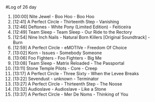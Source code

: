 #Log of 26 day

1. [00:00] Nite Jewel - Boo Hoo - Boo Hoo
1. [12:41] A Perfect Circle - Thirteenth Step - Vanishing
1. [12:46] Deftones - White Pony (Limited Edition) - Feiticeira
1. [12:49] Team Sleep - Team Sleep - Our Ride to the Rectory
1. [12:54] Nine Inch Nails - Natural Born Killers [Original Soundtrack] - Burn
1. [12:59] A Perfect Circle - eMOTIVe - Freedom Of Choice
1. [13:02] Korn - Issues - Somebody Someone
1. [13:06] Foo Fighters - Foo Fighters - Big Me
1. [13:08] Team Sleep - Matrix Reloaded - The Passportal
1. [13:11] Stone Temple Pilots - Core - Creep
1. [13:17] A Perfect Circle - Three Sixty - When the Levee Breaks
1. [13:22] Sevendust - unknown - Terminator
1. [13:27] A Perfect Circle - Thirteenth Step - The Noose
1. [13:32] Audioslave - Audioslave - Like a Stone
1. [13:37] A Perfect Circle - Mer De Noms - Thinking of You
